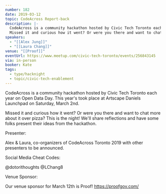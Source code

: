 ```yaml
---
number: 182
date: 2019-03-12
topic: CodeAcross Report-back
description: |-
  CodeAcross is a community hackathon hosted by Civic Tech Toronto each year on Open Data Day. This year's took place at Artscape Daniels Launchpad on Saturday, March 2nd.
  Missed it and curious how it went? Or were you there and want to chat more about it over pizza? This is the night! We'll share reflections and have some folks present their ideas from the hackathon.
speakers:
  - "[[Alex Jung]]"
  - "[[Laura Chang]]"
venue: "[[Proof]]"
eventUrl: https://www.meetup.com/civic-tech-toronto/events/256843145
via: in-person
booker: Kate
tags:
  - type/hacknight
  - topic/civic-tech-enablement
---
```


CodeAcross is a community hackathon hosted by Civic Tech Toronto each year on Open Data Day. This year's took place at Artscape Daniels Launchpad on Saturday, March 2nd.

Missed it and curious how it went? Or were you there and want to chat more about it over pizza? This is the night! We'll share reflections and have some folks present their ideas from the hackathon.

Presenter:

Alex & Laura, co-organizers of CodeAcross Toronto 2019 with other presenters to be announced.

Social Media Cheat Codes:

@dotorithoughts @LChang8 


Venue Sponsor:

Our venue sponsor for March 12th is Proof! https://proofgov.com/